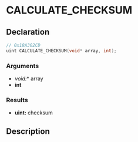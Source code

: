 # CALCULATE_CHECKSUM

## Declaration
```cpp
// 0x18A302CD
uint CALCULATE_CHECKSUM(void* array, int);
```

### Arguments
- **void*:** array
- **int**

### Results
- **uint:** checksum

## Description
